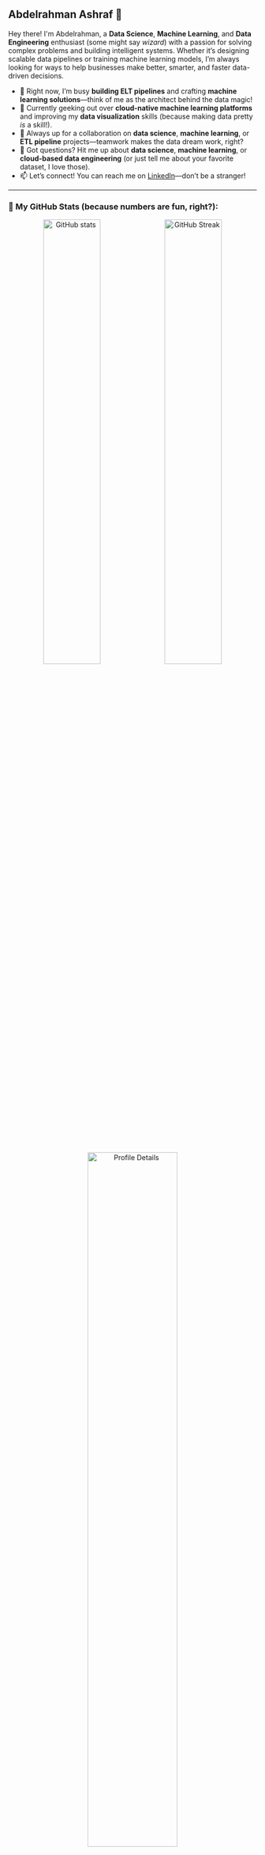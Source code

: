 ## Abdelrahman Ashraf 👋

Hey there! I'm Abdelrahman, a **Data Science**, **Machine Learning**, and **Data Engineering** enthusiast (some might say *wizard*) with a passion for solving complex problems and building intelligent systems. Whether it’s designing scalable data pipelines or training machine learning models, I’m always looking for ways to help businesses make better, smarter, and faster data-driven decisions.

- 🔭 Right now, I’m busy **building ELT pipelines** and crafting **machine learning solutions**—think of me as the architect behind the data magic!
- 🌱 Currently geeking out over **cloud-native machine learning platforms** and improving my **data visualization** skills (because making data pretty *is* a skill!).
- 👯 Always up for a collaboration on **data science**, **machine learning**, or **ETL pipeline** projects—teamwork makes the data dream work, right?
- 💬 Got questions? Hit me up about **data science**, **machine learning**, or **cloud-based data engineering** (or just tell me about your favorite dataset, I love those).
- 📫 Let’s connect! You can reach me on [LinkedIn](https://www.linkedin.com/in/abdelrahman-alshames-635aa3277/)—don’t be a stranger!

---

### 🌟 My GitHub Stats (because numbers are fun, right?):

<p align="center">
  <img src="https://github-readme-stats.vercel.app/api?username=AbdelrahmanAboegela&show_icons=true&theme=radical" alt="GitHub stats" width="48%" />
  <img src="https://github-readme-streak-stats.herokuapp.com?user=AbdelrahmanAboegela&theme=radical&hide_border=true" alt="GitHub Streak" width="48%"/>
</p>

<p align="center">
  <img src="https://github-profile-summary-cards.vercel.app/api/cards/profile-details?username=AbdelrahmanAboegela&theme=radical" alt="Profile Details" width="60%" />
</p>

<p align="center">
  <img src="https://activity-graph.herokuapp.com/graph?username=AbdelrahmanAboegela&theme=radical" alt="Contribution Graph" width="60%" />
</p>

<p align="center">
  <img src="https://github-readme-stats.vercel.app/api/top-langs/?username=AbdelrahmanAboegela&layout=compact&theme=radical&hide_border=true" alt="Top Languages" width="48%" />
</p>

---

### 🚀 Technologies and Tools I Love Working With:

<p align="center">
  <img alt="Data Science" src="https://img.shields.io/badge/-Data%20Science-3776AB?style=flat-square&logo=jupyter&logoColor=white" />
  <img alt="Machine Learning" src="https://img.shields.io/badge/-Machine%20Learning-FF6F00?style=flat-square&logo=scikit-learn&logoColor=white" />
  <img alt="Python" src="https://img.shields.io/badge/-Python-3776AB?style=flat-square&logo=python&logoColor=white" />
  <img alt="SQL" src="https://img.shields.io/badge/-SQL-336791?style=flat-square&logo=postgresql&logoColor=white" />
  <img alt="Azure" src="https://img.shields.io/badge/-Azure-0078D4?style=flat-square&logo=microsoft-azure&logoColor=white" />
  <img alt="PowerBI" src="https://img.shields.io/badge/-PowerBI-F2C811?style=flat-square&logo=power-bi&logoColor=white" />
  <img alt="Git" src="https://img.shields.io/badge/-Git-F05032?style=flat-square&logo=git&logoColor=white" />
  <img alt="ETL" src="https://img.shields.io/badge/-ETL-FF6F00?style=flat-square&logo=apache&logoColor=white" />
</p>

---

![Profile Visits](https://komarev.com/ghpvc/?username=AbdelrahmanAboegela&color=brightgreen)

---

### 🌍 Weekly Coding Stats:

<p align="center">
  <img src="https://github-readme-stats.vercel.app/api/wakatime?username=AbdelrahmanAboegela&theme=radical" alt="Wakatime Stats" width="60%" />
</p>

---
